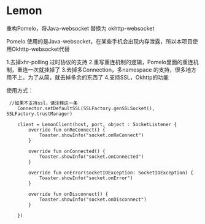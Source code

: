 # Lemon
重构Pomelo，将Java-websocket 替换为 okhttp-websocket

Pomelo 使用的是Java-websocket，在某些手机会出现内存泄露，所以本项目使用Okhttp-websocket代替

1.去掉xhr-polling 过时协议的支持
2.重写重连机制的逻辑，Pomelo里面的重连机制，重连一次就挂掉了
3.去掉多Connection，多namespace 的支持，很多地方用不上。为了从简，就去掉多余的东西了
4.支持SSL，Okhttp的功能

使用方式：

     //如果不支持ssl，请注释这一条
        Connector.setDefaultSSL(SSLFactory.genSSLSocket(), SSLFactory.trustManager)
        
        client = LemonClient(host, port, object : SocketListener {
            override fun onReConnect() {
                Toaster.showInfo("socket.onReConnect")
            }

            override fun onConnected() {
                Toaster.showInfo("socket.onConnected")
            }

            override fun onError(socketIOException: SocketIOException) {
                Toaster.showInfo("socket.onError")
            }

            override fun onDisconnect() {
                Toaster.showInfo("socket.onDisconnect")
            }

        })



